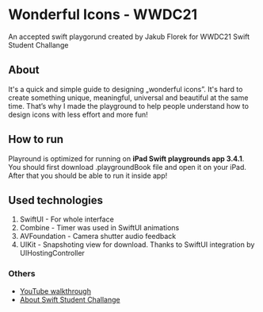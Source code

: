 # Wonderful Icons - WWDC21
An accepted swift playgorund created by Jakub Florek for WWDC21 Swift Student Challange

## About
It's a quick and simple guide to designing „wonderful icons”. It's hard to create something unique, meaningful, universal and beautiful at the same time. That’s why I made the playground to help people understand how to design icons with less effort and more fun!

## How to run

Playround is optimized for running on **iPad Swift playgrounds app 3.4.1**.
You should first download .playgroundBook file and open it on your iPad.
After that you should be able to run it inside app!

## Used technologies

1. SwiftUI - For whole interface
2. Combine - Timer was used in SwiftUI animations
3. AVFoundation - Camera shutter audio feedback
4. UIKit - Snapshoting view for download. Thanks to SwiftUI integration by UIHostingController

### Others
- [YouTube walkthrough](https://youtu.be/6VkkqBUv13s)
- [About Swift Student Challange](https://developer.apple.com/wwdc21/swift-student-challenge/)
